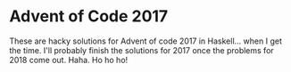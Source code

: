# Advent of Code 2017

These are hacky solutions for Advent of code 2017 in Haskell... when I get the time. I'll probably finish the solutions for 2017 once the problems for 2018 come out. Haha.  Ho ho ho!

